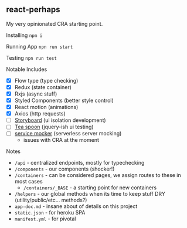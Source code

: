 
## react-perhaps

My very opinionated CRA starting point.  

Installing
`npm i`

Running App
`npn run start`

Testing
`npn run test`

Notable Includes
- [x] Flow type (type checking)
- [x] Redux (state container)
- [x] Rxjs (async stuff)
- [x] Styled Components (better style control)
- [x] React motion (animations)
- [x] Axios (http requests)
- [ ] [Storyboard](https://github.com/storybooks/react-storybook) (ui isolation development)
- [ ] [Tea spoon](https://github.com/jquense/teaspoon) (jquery-ish ui testing)
- [ ] [service mocker](https://github.com/service-mocker/service-mocker) (serverless server mocking)
    - issues with CRA at the moment


Notes
-  `/api` - centralized endpoints, mostly for typechecking
- `/components` - our components (shocker!)
- `/containers` - can be considered pages, we assign routes to these in most cases
  - `/containers/_BASE` - a starting point for new containers
- `/helpers` - our global methods when its time to keep stuff DRY (utility/public/etc... methods?)
-  `app-doc.md` - insane about of details on this project
-  `static.json` - for heroku SPA
-  `manifest.yml` - for pivotal
